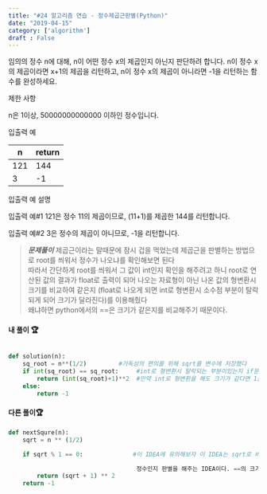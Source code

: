 ```yaml
---
title: "#24 알고리즘 연습 - 정수제곱근판별(Python)"
date: "2019-04-15"
category: ['algorithm']
draft : False
---
```



임의의 정수 n에 대해, n이 어떤 정수 x의 제곱인지 아닌지 판단하려 합니다.
n이 정수 x의 제곱이라면 x+1의 제곱을 리턴하고, n이 정수 x의 제곱이 아니라면 -1을 리턴하는 함수를 완성하세요.


제한 사항

n은 1이상, 50000000000000 이하인 정수입니다.


입출력 예

|n|	return|
|-|-|
|121|	144|
|3|	-1|


입출력 예 설명

입출력 예#1
121은 정수 11의 제곱이므로, (11+1)를 제곱한 144를 리턴합니다.

입출력 예#2
3은 정수의 제곱이 아니므로, -1을 리턴합니다.


>__*문제풀이*__
제곱근이라는 말때문에 잠시 겁을 먹었는데 제곱근을 판별하는 방법으로 root를 씌워서 정수가 나오냐를 확인해보면 된다   
따라서 간단하게 root를 씌워서 그 값이 int인지 확인을 해주려고 하니 root로 연산된 값의 결과가 float로 출력이 되어
나오는 자료형이 아닌 나온 값의 형변환시 크기를 비교하여 같은지   (float로 나오게 되면 int로 형변환시 소수점 부분이 탈락되게 되어 크기가 달라진다)를 이용해줬다   
왜냐하면 python에서의 ==은 크기가 같은지를 비교해주기 때문이다.



#### 내 풀이 🏆
```python

def solution(n):
    sq_root = n**(1/2)         #가독성의 편의를 위해 sqrt를 변수에 저장했다
    if int(sq_root) == sq_root:     #int로 형변환시 탈락되는 부분이있는지 if문으로 크기비교해줬다
        return (int(sq_root)+1)**2  #만약 int로 형변환을 해도 크기가 같다면 1을 더해서 다시금 제곱해준다.
    else:
        return -1

```



#### 다른 풀이🏆
```python
def nextSqure(n):
    sqrt = n ** (1/2)

    if sqrt % 1 == 0:              #이 IDEA에 유의해보자 이 IDEA는 sqrt로 바꾼 값을 가장 작은 단위인 1로 나누어 나머지로

                                    정수인지 판별을 해주는 IDEA이다. ==의 크기가 같다는 IDEA를 못떠올리면 이 방법이 더 좋아보인다.
        return (sqrt + 1) ** 2
    return -1
```